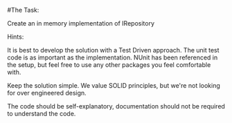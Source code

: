 #The Task:

Create an in memory implementation of IRepository<T> 

Hints:

It is best to develop the solution with a Test Driven approach. The unit test code is as important as the implementation.
NUnit has been referenced in the setup, but feel free to use any other packages you feel comfortable with.

Keep the solution simple. We value SOLID principles, but we're not looking for over engineered design.

The code should be self-explanatory, documentation should not be required to understand the code.
